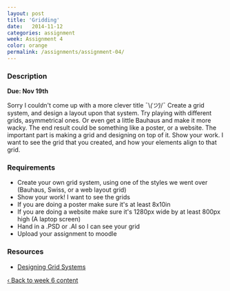 ```yaml
---
layout: post
title: 'Gridding'
date:   2014-11-12
categories: assignment
week: Assignment 4
color: orange
permalink: /assignments/assignment-04/
---
```


### Description
**Due: Nov 19th**

Sorry I couldn't come up with a more clever title ¯\\_(ツ)_/¯  Create a grid system, and design a layout upon that system. Try playing with different grids, asymmetrical ones. Or even get a little Bauhaus and make it more wacky. The end result could be something like a poster, or a website. The important part is making a grid and designing on top of it. Show your work. I want to see the grid that you created, and how your elements align to that grid.

### Requirements
- Create your own grid system, using one of the styles we went over (Bauhaus, Swiss, or a web layout grid)
- Show your work! I want to see the grids
- If you are doing a poster make sure it's at least 8x10in
- If you are doing a website make sure it's 1280px wide by at least 800px high (A laptop screen)
- Hand in a .PSD or .AI so I can see your grid
- Upload your assignment to moodle

### Resources
- [Designing Grid Systems](http://www.markboulton.co.uk/journal/five-simple-steps-to-designing-grid-systems-part-1)

<a href="/week/week-06/"> ‹ Back to week 6 content</a>
